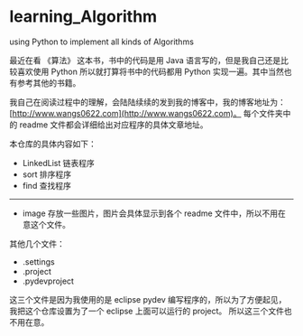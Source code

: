 # learning_Algorithm
using Python to implement all kinds of Algorithms

最近在看 《算法》 这本书，书中的代码是用 Java 语言写的，但是我自己还是比较喜欢使用 Python 所以就打算将书中的代码都用 Python 实现一遍。其中当然也有参考其他的书籍。

我自己在阅读过程中的理解，会陆陆续续的发到我的博客中，我的博客地址为： [http://www.wangs0622.com](http://www.wangs0622.com)。 每个文件夹中的 readme 文件都会详细给出对应程序的具体文章地址。

本仓库的具体内容如下：

- LinkedList 链表程序
- sort 排序程序
- find 查找程序



------

- image 存放一些图片，图片会具体显示到各个 readme 文件中，所以不用在意这个文件。


其他几个文件：

- .settings
- .project
- .pydevproject

这三个文件是因为我使用的是 eclipse pydev 编写程序的，所以为了方便起见，我把这个仓库设置为了一个 eclipse 上面可以运行的 project。 所以这三个文件也不用在意。 
 
